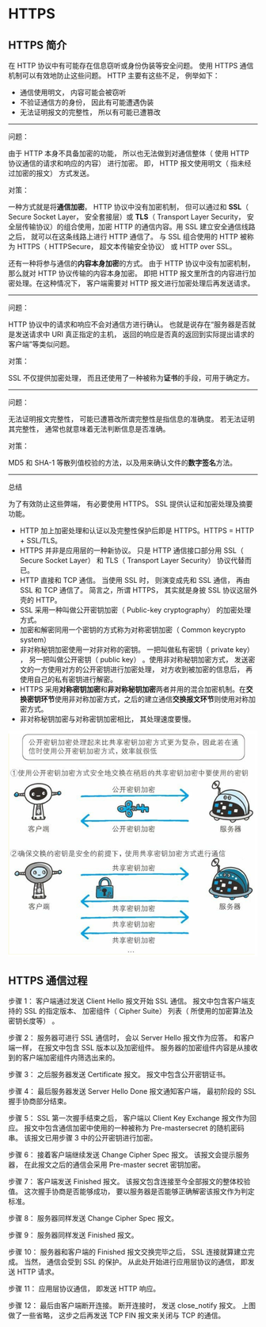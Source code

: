 # HTTPS

## HTTPS 简介

在 HTTP 协议中有可能存在信息窃听或身份伪装等安全问题。 使用 HTTPS 通信机制可以有效地防止这些问题。
HTTP 主要有这些不足， 例举如下：

- 通信使用明文， 内容可能会被窃听
- 不验证通信方的身份， 因此有可能遭遇伪装
- 无法证明报文的完整性， 所以有可能已遭篡改

---

问题：

由于 HTTP 本身不具备加密的功能， 所以也无法做到对通信整体（ 使用 HTTP 协议通信的请求和响应的内容） 进行加密。 即， HTTP 报文使用明文（ 指未经过加密的报文） 方式发送。

对策：

一种方式就是将**通信加密**。 HTTP 协议中没有加密机制， 但可以通过和 **SSL**（ Secure Socket Layer， 安全套接层）或 **TLS**（ Transport Layer Security， 安全层传输协议）的组合使用，加密 HTTP 的通信内容。用 SSL 建立安全通信线路之后， 就可以在这条线路上进行 HTTP 通信了。 与 SSL 组合使用的 HTTP 被称为 HTTPS（ HTTPSecure， 超文本传输安全协议） 或 HTTP over SSL。

还有一种将参与通信的**内容本身加密**的方式。 由于 HTTP 协议中没有加密机制， 那么就对 HTTP 协议传输的内容本身加密。 即把 HTTP 报文里所含的内容进行加密处理。在这种情况下， 客户端需要对 HTTP 报文进行加密处理后再发送请求。

---

问题：

HTTP 协议中的请求和响应不会对通信方进行确认。 也就是说存在“服务器是否就是发送请求中 URI 真正指定的主机， 返回的响应是否真的返回到实际提出请求的客户端”等类似问题。

对策：

SSL 不仅提供加密处理， 而且还使用了一种被称为**证书**的手段，可用于确定方。

---

问题：

无法证明报文完整性， 可能已遭篡改所谓完整性是指信息的准确度。 若无法证明其完整性， 通常也就意味着无法判断信息是否准确。

对策：

MD5 和 SHA-1 等散列值校验的方法，以及用来确认文件的**数字签名**方法。

---

总结

为了有效防止这些弊端， 有必要使用 HTTPS。 SSL 提供认证和加密处理及摘要功能。

- HTTP 加上加密处理和认证以及完整性保护后即是 HTTPS。HTTPS = HTTP + SSL/TLS。
- HTTPS 并非是应用层的一种新协议。 只是 HTTP 通信接口部分用 SSL（ Secure Socket Layer） 和 TLS（ Transport Layer Security） 协议代替而已。
- HTTP 直接和 TCP 通信。 当使用 SSL 时， 则演变成先和 SSL 通信， 再由 SSL 和 TCP 通信了。 简言之，所谓 HTTPS， 其实就是身披 SSL 协议这层外壳的 HTTP。
- SSL 采用一种叫做公开密钥加密（ Public-key cryptography） 的加密处理方式。
- 加密和解密同用一个密钥的方式称为对称密钥加密（ Common keycrypto system）
- 非对称秘钥加密使用一对非对称的密钥。 一把叫做私有密钥（ private key） ， 另一把叫做公开密钥（ public key） 。使用非对称秘钥加密方式， 发送密文的一方使用对方的公开密钥进行加密处理， 对方收到被加密的信息后， 再使用自己的私有密钥进行解密。
- HTTPS 采用**对称密钥加密**和**非对称秘钥加密**两者并用的混合加密机制。在**交换密钥环节**使用非对称加密方式，之后的建立通信**交换报文环节**则使用对称加密方式。
- 非对称秘钥加密与对称密钥加密相比， 其处理速度要慢。

![web](./assets/https1.png)

## HTTPS 通信过程

步骤 1： 客户端通过发送 Client Hello 报文开始 SSL 通信。 报文中包含客户端支持的 SSL 的指定版本、 加密组件（ Cipher Suite） 列表（ 所使用的加密算法及密钥长度等） 。

步骤 2： 服务器可进行 SSL 通信时， 会以 Server Hello 报文作为应答。 和客户端一样， 在报文中包含 SSL 版本以及加密组件。 服务器的加密组件内容是从接收到的客户端加密组件内筛选出来的。

步骤 3： 之后服务器发送 Certificate 报文。 报文中包含公开密钥证书。

步骤 4： 最后服务器发送 Server Hello Done 报文通知客户端， 最初阶段的 SSL 握手协商部分结束。

步骤 5： SSL 第一次握手结束之后， 客户端以 Client Key Exchange 报文作为回应。 报文中包含通信加密中使用的一种被称为 Pre-mastersecret 的随机密码串。 该报文已用步骤 3 中的公开密钥进行加密。

步骤 6： 接着客户端继续发送 Change Cipher Spec 报文。 该报文会提示服务器， 在此报文之后的通信会采用 Pre-master secret 密钥加密。

步骤 7： 客户端发送 Finished 报文。 该报文包含连接至今全部报文的整体校验值。 这次握手协商是否能够成功， 要以服务器是否能够正确解密该报文作为判定标准。

步骤 8： 服务器同样发送 Change Cipher Spec 报文。

步骤 9： 服务器同样发送 Finished 报文。

步骤 10： 服务器和客户端的 Finished 报文交换完毕之后， SSL 连接就算建立完成。 当然， 通信会受到 SSL 的保护。 从此处开始进行应用层协议的通信， 即发送 HTTP 请求。

步骤 11： 应用层协议通信， 即发送 HTTP 响应。

步骤 12： 最后由客户端断开连接。 断开连接时， 发送 close_notify 报文。 上图做了一些省略， 这步之后再发送 TCP FIN 报文来关闭与 TCP 的通信。
